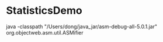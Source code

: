 # StatisticsDemo

java -classpath "/Users/dong/java_jar/asm-debug-all-5.0.1.jar" org.objectweb.asm.util.ASMifier
